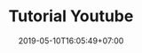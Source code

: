 ---
title: "Tutorial Youtube"
date: 2019-05-10T16:05:49+07:00
draft: false
layout: "list"
description: "test youtube"
images: [
    
]
tag: [
    tutorial youtube, 
    belajar youtube, 
    cari uang dari youtube, 
    uang dari youtube,
    penghasilan dari youtube,
    panduan youtube
]
---